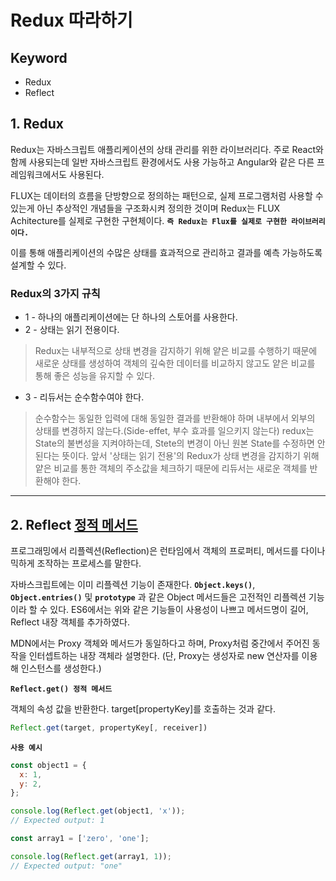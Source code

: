 # Redux 따라하기

## Keyword

- Redux
- Reflect

## 1. Redux

Redux는 자바스크립트 애플리케이션의 상태 관리를 위한 라이브러리다. 주로 React와 함께 사용되는데 일반 자바스크립트 환경에서도 사용 가능하고 Angular와 같은 다른 프레임워크에서도 사용된다.

FLUX는 데이터의 흐름을 단방향으로 정의하는 패턴으로, 실제 프로그램처럼 사용할 수 있는게 아닌 추상적인 개념들을 구조화시켜 정의한 것이며 Redux는 FLUX Achitecture를 실제로 구현한 구현체이다. **`즉 Redux는 Flux를 실제로 구현한 라이브러리이다.`**

이를 통해 애플리케이션의 수많은 상태를 효과적으로 관리하고 결과를 예측 가능하도록 설계할 수 있다.

### Redux의 3가지 규칙

- 1 - 하나의 애플리케이션에는 단 하나의 스토어를 사용한다.
- 2 - 상태는 읽기 전용이다.
  
> Redux는 내부적으로 상태 변경을 감지하기 위해 얕은 비교를 수행하기 때문에 새로운 상태를 생성하여 객체의 깊숙한 데이터를 비교하지 않고도 얕은 비교를 통해 좋은 성능을 유지할 수 있다.

- 3 - 리듀서는 순수함수여야 한다.

> 순수함수는 동일한 입력에 대해 동일한 결과를 반환해야 하며 내부에서 외부의 상태를 변경하지 않는다.(Side-effet, 부수 효과를 일으키지 않는다)
> redux는 State의 불변성을 지켜야하는데, Stete의 변경이 아닌 원본 State를 수정하면 안된다는 뜻이다.
> 앞서 '상태는 읽기 전용'의 Redux가 상태 변경을 감지하기 위해 얕은 비교를 통한 객체의 주소값을 체크하기 때문에 리듀서는 새로운 객체를 반환해야 한다.

---

## 2. Reflect [정적 메서드](https://developer.mozilla.org/ko/docs/Web/JavaScript/Reference/Global_Objects/Reflect#%EC%A0%95%EC%A0%81_%EB%A9%94%EC%84%9C%EB%93%9C)

프로그래밍에서 리플렉션(Reflection)은 런타임에서 객체의 프로퍼티, 메서드를 다이나믹하게 조작하는 프로세스를 말한다.

자바스크립트에는 이미 리플렉션 기능이 존재한다. **`Object.keys()`**, **`Object.entries()`** 및 **`prototype`** 과 같은 Object 메서드들은 고전적인 리플렉션 기능이라 할 수 있다.
ES6에서는 위와 같은 기능들이 사용성이 나쁘고 메서드명이 길어, Reflect 내장 객체를 추가하였다.

MDN에서는 Proxy 객체와 메서드가 동일하다고 하며, Proxy처럼 중간에서 주어진 동작을 인터셉트하는 내장 객체라 설명한다. (단, Proxy는 생성자로 new 연산자를 이용해 인스턴스를 생성한다.)

**`Reflect.get() 정적 메서드`**

객체의 속성 값을 반환한다. target[propertyKey]를 호출하는 것과 같다.

```javascript
Reflect.get(target, propertyKey[, receiver])
```

**`사용 예시`**

```javascript
const object1 = {
  x: 1,
  y: 2,
};

console.log(Reflect.get(object1, 'x'));
// Expected output: 1

const array1 = ['zero', 'one'];

console.log(Reflect.get(array1, 1));
// Expected output: "one"
```
